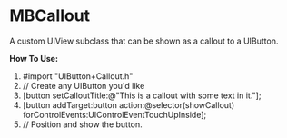 MBCallout
=========

A custom UIView subclass that can be shown as a callout to a UIButton.

**How To Use:**

1. #import "UIButton+Callout.h"
2. // Create any UIButton you'd like
3. [button setCalloutTitle:@"This is a callout with some text in it."];
4. [button addTarget:button action:@selector(showCallout) forControlEvents:UIControlEventTouchUpInside];
5. // Position and show the button. 
